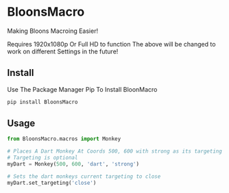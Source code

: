 # BloonsMacro

Making Bloons Macroing Easier!

Requires 1920x1080p Or Full HD to function
The above will be changed to work on different Settings in the future!

## Install

Use The Package Manager Pip To Install BloonMacro

```bash
pip install BloonsMacro
```


## Usage

```python
from BloonsMacro.macros import Monkey

# Places A Dart Monkey At Coords 500, 600 with strong as its targeting
# Targeting is optional
myDart = Monkey(500, 600, 'dart', 'strong')

# Sets the dart monkeys current targeting to close
myDart.set_targeting('close')


```
